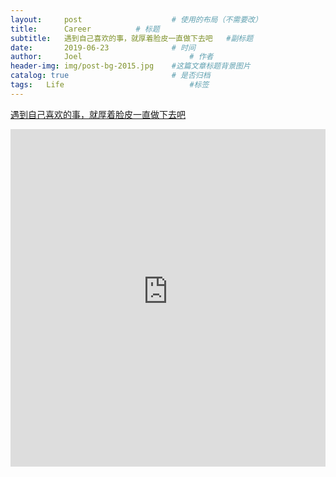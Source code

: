 ```yaml
---
layout:     post   				    # 使用的布局（不需要改）
title:      Career			# 标题
subtitle:   遇到自己喜欢的事，就厚着脸皮一直做下去吧   #副标题
date:       2019-06-23 				# 时间
author:     Joel 						# 作者
header-img: img/post-bg-2015.jpg 	#这篇文章标题背景图片
catalog: true 						# 是否归档
tags:	Life							#标签
---
```

<a href="https://mp.weixin.qq.com/s?__biz=MjM5ODA0NTc4MA==&mid=2652746476&idx=1&sn=fe76c581b7d6b178ec165e7e81319358&chksm=bd39a3d78a4e2ac13a91ca7567f0807f84ce4ebf9d40ef60f100ec7f3c3b10d9d6ea62658dd7&mpshare=1&scene=1&srcid=1108fvqRTa5pcTyHGxhc2hiE&pass_ticket=tB08wSX9ENKcHH%2BbxYTJ8vLvzOyEuZ4v%2FmSF8VnlR69XQGlEHrBPX23zOl6VwBg1#rd">遇到自己喜欢的事，就厚着脸皮一直做下去吧</a>

<embed width="100%" height="540px" name="plugin" id="plugin" src="https://raw.githubusercontent.com/JoelPub/joelpub.github.io/master/img/blog/G.pdf" type="application/pdf" internalinstanceid="9">
